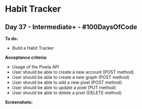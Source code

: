 # Habit Tracker
## Day 37 - Intermediate+ - \#100DaysOfCode

**To do:**
* Build a Habit Tracker

**Acceptance criteria:**
* Usage of the Pixela API
* User should be able to create a new account (POST method)
* User should be able to create a new graph (POST method)
* User should be able to add a new pixel (POST method)
* User should be able to update a pixel (PUT method)
* User should be able to delete a pixel (DELETE method)

**Screenshots:**

![]()

![]()

![]()
